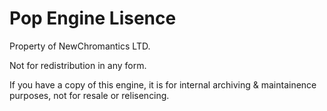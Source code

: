 Pop Engine Lisence
==================================

Property of NewChromantics LTD.

Not for redistribution in any form.

If you have a copy of this engine, it is for internal archiving & maintainence purposes, not for resale or relisencing.
